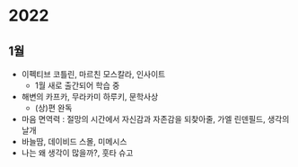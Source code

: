 <!-- 
Reading: 바늘땀
 -->
# 2022

## 1월

- 이펙티브 코틀린, 마르친 모스칼라, 인사이트
  - 1월 새로 출간되어 학습 중
- 해변의 카프카, 무라카미 하루키, 문학사상
  - (상)편 완독
- 마음 면역력 : 절망의 시간에서 자신감과 자존감을 되찾아줄, 가엘 린덴필드, 생각의날개
- 바늘땀, 데이비드 스몰, 미메시스
- 나는 왜 생각이 많을까?, 훗타 슈고
